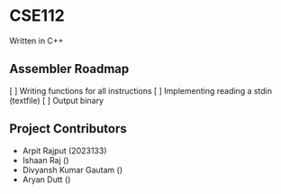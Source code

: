# CSE112
Written in C++

## Assembler Roadmap
[ ] Writing functions for all instructions
[ ] Implementing reading a stdin (textfile)
[ ] Output binary

## Project Contributors
- Arpit Rajput (2023133)
- Ishaan Raj ()
- Divyansh Kumar Gautam ()
- Aryan Dutt ()